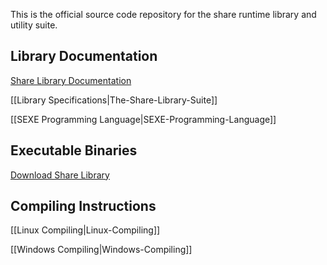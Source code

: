 This is the official source code repository for the share runtime library and utility suite. 


<h2>Library Documentation</h2>

<a href="http://sharelib.net/libshare/">Share Library Documentation</a>

[[Library Specifications|The-Share-Library-Suite]]

[[SEXE Programming Language|SEXE-Programming-Language]]

<h2>Executable Binaries</h2>

<a href="http://sharelib.net/download/libshare/">Download Share Library</a>

<h2>Compiling Instructions</h2>

[[Linux Compiling|Linux-Compiling]]

[[Windows Compiling|Windows-Compiling]]

